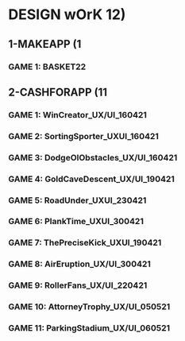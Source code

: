 # DESIGN wOrK 12)

## 1-MAKEAPP (1
### GAME 1: BASKET22

## 2-CASHFORAPP (11
### GAME 1: WinCreator_UX/UI_160421
### GAME 2: SortingSporter_UXUI_160421
### GAME 3: DodgeOlObstacles_UX/UI_160421
### GAME 4: GoldCaveDescent_UX/UI_190421
### GAME 5: RoadUnder_UXUI_230421
### GAME 6: PlankTime_UXUI_300421
### GAME 7: ThePreciseKick_UXUI_190421
### GAME 8: AirEruption_UX/UI_300421
### GAME 9: RollerFans_UX/UI_220421
### GAME 10: AttorneyTrophy_UX/UI_050521
### GAME 11: ParkingStadium_UX/UI_060521